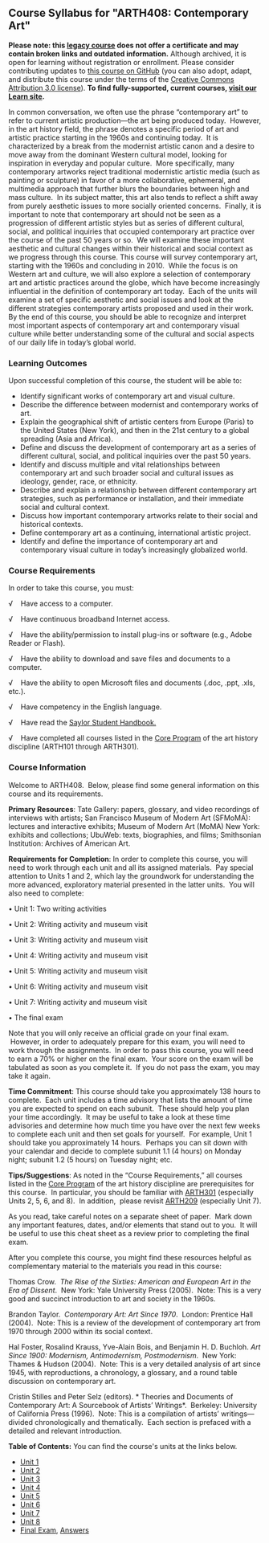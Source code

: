 Course Syllabus for "ARTH408: Contemporary Art"
-----------------------------------------------

**Please note: this [legacy course](https://sayloracademy.zendesk.com/hc/en-us/articles/206089967) does not offer a certificate and may contain 
broken links and outdated information.** Although archived, it is open 
for learning without registration or enrollment. Please consider contributing 
updates to [this course on GitHub](https://github.com/saylordotorg/course_arth408) 
(you can also adopt, adapt, and distribute this course under the terms of 
the [Creative Commons Attribution 3.0 license](http://creativecommons.org/licenses/by/3.0/)). **To find fully-supported, current courses, [visit our 
Learn site](https://learn.saylor.org).**

In common conversation, we often use the phrase “contemporary art” to
refer to current artistic production—the art being produced today. 
However, in the art history field, the phrase denotes a specific period
of art and artistic practice starting in the 1960s and continuing
today.  It is characterized by a break from the modernist artistic canon
and a desire to move away from the dominant Western cultural model,
looking for inspiration in everyday and popular culture.  More
specifically, many contemporary artworks reject traditional modernistic
artistic media (such as painting or sculpture) in favor of a more
collaborative, ephemeral, and multimedia approach that further blurs the
boundaries between high and mass culture.  In its subject matter, this
art also tends to reflect a shift away from purely aesthetic issues to
more socially oriented concerns.  Finally, it is important to note that
contemporary art should not be seen as a progression of different
artistic styles but as series of different cultural, social, and
political inquiries that occupied contemporary art practice over the
course of the past 50 years or so.  We will examine these important
aesthetic and cultural changes within their historical and social
context as we progress through this course. This course will survey
contemporary art, starting with the 1960s and concluding in 2010.  While
the focus is on Western art and culture, we will also explore a
selection of contemporary art and artistic practices around the globe,
which have become increasingly influential in the definition of
contemporary art today.  Each of the units will examine a set of
specific aesthetic and social issues and look at the different
strategies contemporary artists proposed and used in their work.  By the
end of this course, you should be able to recognize and interpret most
important aspects of contemporary art and contemporary visual culture
while better understanding some of the cultural and social aspects of
our daily life in today’s global world.

### Learning Outcomes

Upon successful completion of this course, the student will be able
to:  
  

-   Identify significant works of contemporary art and visual culture.
-   Describe the difference between modernist and contemporary works of
    art.
-   Explain the geographical shift of artistic centers from Europe
    (Paris) to the United States (New York), and then in the 21st
    century to a global spreading (Asia and Africa).
-   Define and discuss the development of contemporary art as a series
    of different cultural, social, and political inquiries over the past
    50 years.
-   <span id="internal-source-marker_0.13654672936536372">Identify and
    discuss multiple and vital relationships between contemporary art
    and such broader social and cultural issues as ideology, gender,
    race, or ethnicity.</span>
-   Describe and explain a relationship between different contemporary
    art strategies, such as performance or installation, and their
    immediate social and cultural context.
-   Discuss how important contemporary artworks relate to their social
    and historical contexts.
-   Define contemporary art as a continuing, international artistic
    project.
-   Identify and define the importance of contemporary art and
    contemporary visual culture in today’s increasingly globalized
    world.

### Course Requirements

In order to take this course, you must:  
  
 √    Have access to a computer.  
  
 √    Have continuous broadband Internet access.  
  
 √    Have the ability/permission to install plug-ins or software (e.g.,
Adobe Reader or Flash).  
  
 √    Have the ability to download and save files and documents to a
computer.  
  
 √    Have the ability to open Microsoft files and documents (.doc,
.ppt, .xls, etc.).  
  
 √    Have competency in the English language.

√    Have read the [Saylor Student
Handbook.](https://resources.saylor.org/archived/wp-content/uploads/2012/05/Saylor-StudentHandbook.pdf)

√    Have completed all courses listed in the [Core
Program](http://www.saylor.org/majors/art-history) of the art history
discipline (ARTH101 through ARTH301).

### Course Information

Welcome to ARTH408.  Below, please find some general information on this
course and its requirements.  

**Primary Resources**: Tate Gallery: papers, glossary, and video
recordings of interviews with artists; San Francisco Museum of Modern
Art (SFMoMA): lectures and interactive exhibits; Museum of Modern Art
(MoMA) New York: exhibits and collections; UbuWeb: texts, biographies,
and films; Smithsonian Institution: Archives of American Art.

**Requirements for Completion**: In order to complete this course, you
will need to work through each unit and all its assigned materials.  Pay
special attention to Units 1 and 2, which lay the groundwork for
understanding the more advanced, exploratory material presented in the
latter units.  You will also need to complete:

• Unit 1: Two writing activities

<span id="internal-source-marker_0.6936582736670971">• Unit 2: Writing
activity and museum visit</span>

• Unit 3: Writing activity and museum visit

• Unit 4: Writing activity and museum visit

<span id="internal-source-marker_0.6936582736670971">• Unit 5: Writing
activity </span>and museum visit

• Unit 6: Writing activity and museum visit

• Unit 7: Writing activity and museum visit

<span id="internal-source-marker_0.6936582736670971">• The final
exam</span>

Note that you will only receive an official grade on your final exam.
 However, in order to adequately prepare for this exam, you will need to
work through the assignments.  In order to pass this course, you will
need to earn a 70% or higher on the final exam.  Your score on the exam
will be tabulated as soon as you complete it.  If you do not pass the
exam, you may take it again.

**Time Commitment**: This course should take you approximately 138 hours
to complete.  Each unit includes a time advisory that lists the amount
of time you are expected to spend on each subunit.  These should help
you plan your time accordingly.  It may be useful to take a look at
these time advisories and determine how much time you have over the next
few weeks to complete each unit and then set goals for yourself.  For
example, Unit 1 should take you approximately 14 hours.  Perhaps you can
sit down with your calendar and decide to complete subunit 1.1 (4 hours)
on Monday night; subunit 1.2 (5 hours) on Tuesday night; etc.

**Tips/Suggestions**: As noted in the “Course Requirements,” all courses
listed in the [Core
Program](http://www.saylor.org/majors/art-history) of the art history
discipline are prerequisites for this course.  In particular, you should
be familiar with
[ARTH301](http://www.saylor.org/courses/arth301) (especially Units 2, 5,
6, and 8).  In addition,  please revisit
[ARTH209](http://www.saylor.org/courses/arth209) (especially Unit 7).

As you read, take careful notes on a separate sheet of paper.  Mark down
any important features, dates, and/or elements that stand out to you.
 It will be useful to use this cheat sheet as a review prior to
completing the final exam.

After you complete this course, you might find these resources helpful
as complementary material to the materials you read in this course:

Thomas Crow.  *The Rise of the Sixties: American and European Art in the
Era of Dissent*.  New York: Yale University Press (2005).  Note: This is
a very good and succinct introduction to art and society in the 1960s.

<span id="internal-source-marker_0.6936582736670971">Brandon Taylor.
 *Contemporary Art: Art Since 1970*.  London: Prentice Hall (2004).
 Note: This is a review of the development of contemporary art from 1970
through 2000 within its social context.</span>

Hal Foster, Rosalind Krauss, Yve-Alain Bois, and Benjamin H. D.
Buchloh. *Art Since 1900: Modernism, Antimodernism, Postmodernism*.  New
York: Thames & Hudson (2004).  Note: This is a very detailed analysis of
art since 1945, with reproductions, a chronology, a glossary, and a
round table discussion on contemporary art.

Cristin Stilles and Peter Selz (editors). * Theories and Documents of
Contemporary Art: A Sourcebook of Artists’ Writings*.  Berkeley:
University of California Press (1996).  Note: This is a compilation of
artists’ writings—divided chronologically and thematically.  Each
section is prefaced with a detailed and relevant introduction.

**Table of Contents:** You can find the course's units at the links below.

- [Unit 1](https://legacy.saylor.org/arth408/Unit01/)
- [Unit 2](https://legacy.saylor.org/arth408/Unit02/)
- [Unit 3](https://legacy.saylor.org/arth408/Unit03/)
- [Unit 4](https://legacy.saylor.org/arth408/Unit04/)
- [Unit 5](https://legacy.saylor.org/arth408/Unit05/)
- [Unit 6](https://legacy.saylor.org/arth408/Unit06/)
- [Unit 7](https://legacy.saylor.org/arth408/Unit07/)
- [Unit 8](https://legacy.saylor.org/arth408/Unit08/)
- [Final Exam](http://saylordotorg.github.io/LegacyExams/ARTH/ARTH408/ARTH408-FinalExam.html), [Answers](http://saylordotorg.github.io/LegacyExams/ARTH/ARTH408/ARTH408-FinalExam-Answers.html)

